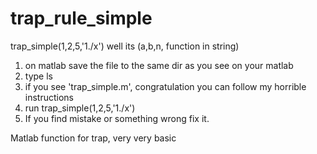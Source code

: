 trap_rule_simple
================

trap_simple(1,2,5,'1./x')
well its (a,b,n, function in string)

1. on matlab save the file to the same dir as you see on your matlab
2. type ls 
3. if you see 'trap_simple.m', congratulation you can follow my horrible instructions
4. run trap_simple(1,2,5,'1./x')
5. If you find mistake or something wrong fix it.


Matlab function for trap, very very basic
